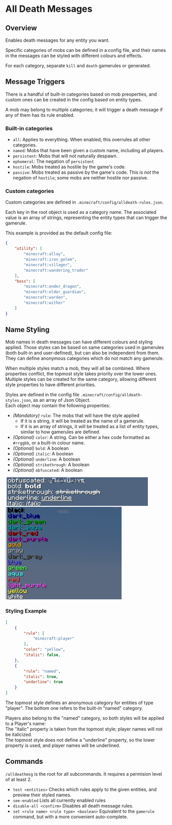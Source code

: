 # All Death Messages

## Overview
Enables death messages for any entity you want.

Specific categories of mobs can be defined in a config file, and their names in the messages can be styled with different colours and effects.

For each category, separate `kill` and `death` gamerules or generated.

## Message Triggers

There is a handful of built-in categories based on mob preoperties, and custom ones can be created in the config based on entity types.

A mob may belong to multiple categories; it will trigger a death message if any of them has its rule enabled.

### Built-in categories
- `all`: Applies to everything. When enabled, this overrules all other categories.
- `named`: Mobs that have been given a custom name, including all players.
- `persistent`: Mobs that will not naturally despawn.
- `ephemeral`: The negation of `persistent`
- `hostile`: Mobs treated as hostile by the game's code.
- `passive`: Mobs treated as passive by the game's code. This is _not_ the negation of `hostile`; some mobs are neither hostile nor passive.

### Custom categories
Custom categories are defined in `.minecraft/config/alldeath-rules.json`.

Each key in the root object is used as a category name. The associated value is an array of strings, representing the entity types that can trigger the gamerule.

This example is provided as the default config file:
```json
{
	"utility": [
		"minecraft:allay",
		"minecraft:iron_golem",
		"minecraft:villager",
		"minecraft:wandering_trader"
	],
	"boss": [
		"minecraft:ender_dragon",
		"minecraft:elder_guardian",
		"minecraft:warden",
		"minecraft:wither"
	]
}
```

## Name Styling

Mob names in death messages can have different colours and styling applied. Those styles can be based on same categories used in gamerules (both built-in and user-defined), but can also be independent from them. They can define anonymous categories which do not match any gamerule.

When multiple styles match a mob, they will all be combined. Where properties conflict, the topmost style takes priority over the lower ones.
Multiple styles can be created for the same category, allowing different style properties to have different priorities.


Styles are defined in the config file `.minecraft/config/alldeath-styles.json`, as an array of Json Object.  
Each object may contain the following properties:
- _(Mandatory)_ `rule`: The mobs that will have the style applied
	- If it is a string, it will be treated as the name of a gamerule.
	- If it is an array of strings, it will be treated as a list of entity types, similar to how gamerules are defined.
- _(Optional)_ `color`: A string. Can be either a hex code formatted as `#rrggbb`, or a built-in colour name.
- _(Optional)_ `bold`: A boolean
- _(Optional)_ `italic`: A boolean
- _(Optional)_ `underline`: A boolean
- _(Optional)_ `strikethrough`: A boolean
- _(Optional)_ `obfuscated`: A boolean

![Styles](./doc/Style.gif)  
![Colour Names](./doc/Colours.jpg)

### Styling Example
```json
[
	{
		"rule": [
			"minecraft:player"
		],
		"color": "yellow",
		"italic": false,
	},
	{
		"rule": "named",
		"italic": true,
		"underline": true
	}
]
```

The topmost style defines an anonymous category for entities of type "player". The bottom one refers to the built-in "named" category.

Players also belong to the "named" category, so both styles will be applied to a Player's name:  
The "italic" property is taken from the topmost style; player names will not be italicized.  
The topmost style does not define a "underline" property, so the lower property is used, and player names will be underlined.

## Commands

`/alldeathmsg` is the root for all subcommands. It requires a permision level of at least 2.

- `test <entities>` Checks which rules apply to the given entities, and preview their styled names.
- `see-enabled` Lists all currently enabled rules
- `disable-all <confirm>` Disables all death message rules.
- `set <rule name> <rule type> <boolean>` Equivalent to the `gamerule` command, but with a more convenient auto-complete.
